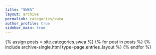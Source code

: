 ```yaml
---
title: "SWEA"
layout: archive
permalink: categories/swea
author_profile: true
sidebar_main: true
---
```



{% assign posts = site.categories.swea %}
{% for post in posts %} {% include archive-single.html type=page.entries_layout %} {% endfor %} 
